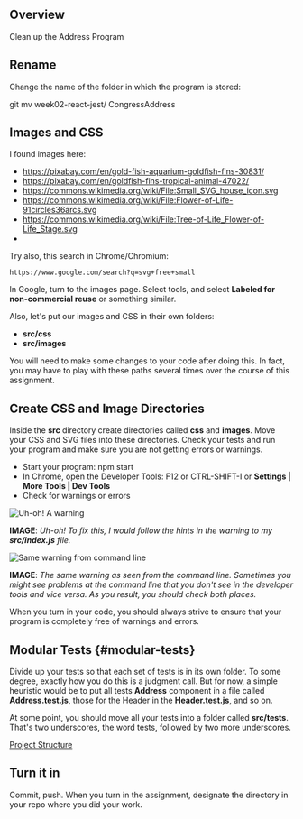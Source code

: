 ## Overview

Clean up the Address Program

## Rename

Change the name of the folder in which the program is stored:

  git mv week02-react-jest/ CongressAddress

## Images and CSS

  I found images here:

  - <https://pixabay.com/en/gold-fish-aquarium-goldfish-fins-30831/>
  - <https://pixabay.com/en/goldfish-fins-tropical-animal-47022/>
  - <https://commons.wikimedia.org/wiki/File:Small_SVG_house_icon.svg>
  - <https://commons.wikimedia.org/wiki/File:Flower-of-Life-91circles36arcs.svg>
  - <https://commons.wikimedia.org/wiki/File:Tree-of-Life_Flower-of-Life_Stage.svg>
  -
  Try also, this search in Chrome/Chromium:

  ```
  https://www.google.com/search?q=svg+free+small
  ```

  In Google, turn to the images page. Select tools, and select **Labeled for non-commercial reuse** or something similar.

  Also, let's put our images and CSS in their own folders:

  - **src/css**
  - **src/images**

  You will need to make some changes to your code after doing this. In fact, you may have to play with these paths several times over the course of this assignment.

## Create CSS and Image Directories

Inside the **src** directory create directories called **css** and **images**. Move your CSS and SVG files into these directories. Check your tests and run your program and make sure you are not getting errors or warnings.

- Start your program: npm start
- In Chrome, open the Developer Tools: F12 or CTRL-SHIFT-I or **Settings | More Tools | Dev Tools**
- Check for warnings or errors

![Uh-oh! A warning][dtw]

**IMAGE**: _Uh-oh! To fix this, I would follow the hints in the warning to my **src/index.js** file._

![Same warning from command line][warncmd]

**IMAGE**: _The same warning as seen from the command line. Sometimes you might see problems at the command line that you don't see in the developer tools and vice versa. As you result, you should check both places._

When you turn in your code, you should always strive to ensure that your program is completely free of warnings and errors.

[dtw]: https://s3.amazonaws.com/bucket01.elvenware.com/images/react-address-refine-warn.png

[warncmd]: https://s3.amazonaws.com/bucket01.elvenware.com/images/react-address-refine-cmdw.png

## Modular Tests {#modular-tests}

Divide up your tests so that each set of tests is in its own folder. To some degree, exactly how you do this is a judgment call. But for now, a simple heuristic would be to put all tests **Address** component in a file called **Address.test.js**, those for the Header in the **Header.test.js**, and so on.

At some point, you should move all your tests into a folder called **src/__tests__**. That's two underscores, the word tests, followed by two more underscores.

[Project Structure][proj-struct]

[proj-struct]: https://s3.amazonaws.com/bucket01.elvenware.com/images/react-address-refine-project.png

## Turn it in

Commit, push. When you turn in the assignment, designate the directory in your repo where you did your work.
